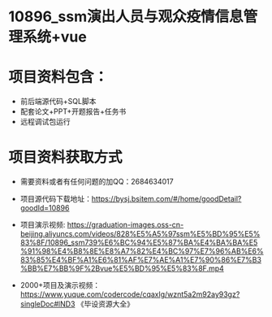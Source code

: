 #  10896_ssm演出人员与观众疫情信息管理系统+vue
 
# 项目资料包含：
* 前后端源代码+SQL脚本
* 配套论文+PPT+开题报告+任务书
* 远程调试包运行

# 项目资料获取方式
* 需要资料或者有任何问题的加QQ：2684634017

* 项目源代码下载地址：https://bysj.bsitem.com/#/home/goodDetail?goodId=10896

* 项目演示视频: https://graduation-images.oss-cn-beijing.aliyuncs.com/videos/828%E5%A5%97ssm%E5%BD%95%E5%83%8F/10896_ssm739%E6%BC%94%E5%87%BA%E4%BA%BA%E5%91%98%E4%B8%8E%E8%A7%82%E4%BC%97%E7%96%AB%E6%83%85%E4%BF%A1%E6%81%AF%E7%AE%A1%E7%90%86%E7%B3%BB%E7%BB%9F%2Bvue%E5%BD%95%E5%83%8F.mp4


* 2000+项目及演示视频：https://www.yuque.com/codercode/cqaxlg/wznt5a2m92ay93gz?singleDoc#lND3 《毕设资源大全》





